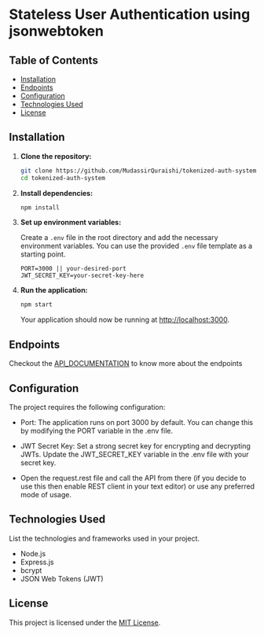 # Stateless User Authentication using jsonwebtoken

## Table of Contents

-   [Installation](#installation)
-   [Endpoints](#endpoints)
-   [Configuration](#configuration)
-   [Technologies Used](#technologies-used)
-   [License](#license)

## Installation

1. **Clone the repository:**

    ```bash
    git clone https://github.com/MudassirQuraishi/tokenized-auth-system.git
    cd tokenized-auth-system
    ```

2. **Install dependencies:**

    ```bash
    npm install
    ```

3. **Set up environment variables:**

    Create a `.env` file in the root directory and add the necessary environment variables. You can use the provided `.env` file template as a starting point.

    ```plaintext
    PORT=3000 || your-desired-port
    JWT_SECRET_KEY=your-secret-key-here
    ```

4. **Run the application:**

    ```bash
    npm start
    ```

    Your application should now be running at [http://localhost:3000](http://localhost:3000).

## Endpoints

Checkout the [API_DOCUMENTATION]() to know more about the endpoints

## Configuration

The project requires the following configuration:

-   Port: The application runs on port 3000 by default. You can change this by modifying the PORT variable in the .env file.

-   JWT Secret Key: Set a strong secret key for encrypting and decrypting JWTs. Update the JWT_SECRET_KEY variable in the .env file with your secret key.
  
-   Open the request.rest file and call the API from there (if you decide to use this then enable REST client in your text editor) or use any preferred mode of usage.

## Technologies Used

List the technologies and frameworks used in your project.

-   Node.js
-   Express.js
-   bcrypt
-   JSON Web Tokens (JWT)

## License

This project is licensed under the [MIT License](LICENSE).
